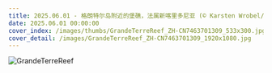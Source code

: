```yaml
---
title: 2025.06.01 - 格朗特尔岛附近的堡礁，法属新喀里多尼亚 (© Karsten Wrobel/Getty Images)
date: 2025.06.01 00:00:00
cover_index: /images/thumbs/GrandeTerreReef_ZH-CN7463701309_533x300.jpg
cover_detail: /images/GrandeTerreReef_ZH-CN7463701309_1920x1080.jpg
---
```


![GrandeTerreReef](/images/GrandeTerreReef_ZH-CN7463701309_1920x1080.jpg)
